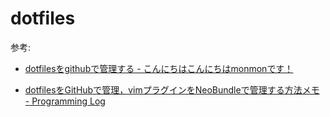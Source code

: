 dotfiles
========
参考:
- <a href="http://monmon.hateblo.jp/entry/20120404/1333502512" target="blank">dotfilesをgithubで管理する - こんにちはこんにちはmonmonです！</a>

- <a href="http://nwpct1.hatenablog.com/entry/2014/01/14/214128" target="blank">dotfilesをGitHubで管理，vimプラグインをNeoBundleで管理する方法メモ - Programming Log</a>

